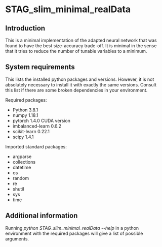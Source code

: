 # STAG_slim_minimal_realData

## Introduction

This is a minimal implementation of the adapted neural network that was
found to have the best size-accuracy trade-off.
It is minimal in the sense that it tries to reduce the number of tunable
variables to a minimum.


## System requirements

This lists the installed python packages and versions. However, it is not
absolutely necessary to install it with exactly the same versions.
Consult this list if there are some broken dependencies in your environment.

Required packages:
- Python            3.8.1
- numpy             1.18.1
- pytorch           1.4.0 CUDA version
- imbalanced-learn  0.6.2
- scikit-learn      0.22.1
- scipy             1.4.1

Imported standard packages:
- argparse
- collections
- datetime
- os
- random
- re
- shutil
- sys
- time


## Additional information

Running *python STAG_slim_minimal_realData --help* in a python environment with the required
packages will give a list of possible arguments.
